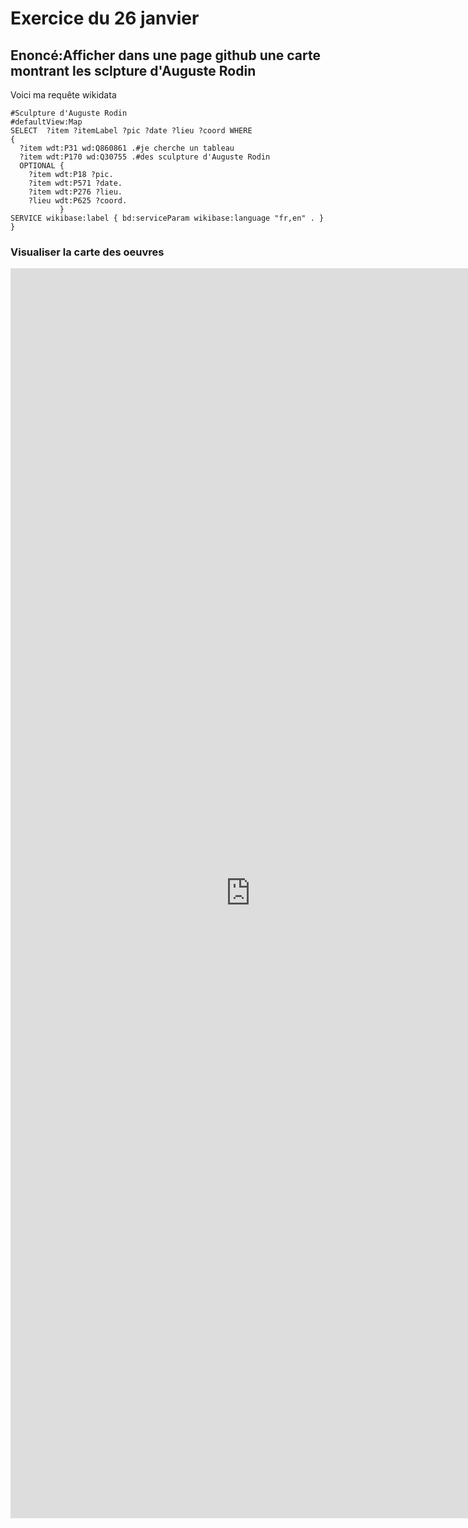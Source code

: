 # Exercice du 26 janvier
## Enoncé:Afficher dans une page github une carte montrant les sclpture d'Auguste Rodin

Voici ma requête wikidata

```
#Sculpture d'Auguste Rodin
#defaultView:Map
SELECT  ?item ?itemLabel ?pic ?date ?lieu ?coord WHERE
{
  ?item wdt:P31 wd:Q860861 .#je cherche un tableau
  ?item wdt:P170 wd:Q30755 .#des sculpture d'Auguste Rodin
  OPTIONAL {
    ?item wdt:P18 ?pic.
    ?item wdt:P571 ?date.
    ?item wdt:P276 ?lieu. 
    ?lieu wdt:P625 ?coord.
           }
SERVICE wikibase:label { bd:serviceParam wikibase:language "fr,en" . }
}
```
### Visualiser la carte des oeuvres
<iframe style="width: 80vw; height: 50vh; border: none;" src="https://query.wikidata.org/embed.html#%23Sculpture%20d%27Auguste%20Rodin%0A%23defaultView%3AMap%0ASELECT%20%20%3Fitem%20%3FitemLabel%20%3Fpic%20%3Fdate%20%3Flieu%20%3Fcoord%20WHERE%0A%7B%0A%20%20%3Fitem%20wdt%3AP31%20wd%3AQ860861%20.%23je%20cherche%20un%20tableau%0A%20%20%3Fitem%20wdt%3AP170%20wd%3AQ30755%20.%23des%20sculpture%20d%27Auguste%20Rodin%0A%20%20OPTIONAL%20%7B%0A%20%20%20%20%3Fitem%20wdt%3AP18%20%3Fpic.%0A%20%20%20%20%3Fitem%20wdt%3AP571%20%3Fdate.%0A%20%20%20%20%3Fitem%20wdt%3AP276%20%3Flieu.%20%0A%20%20%20%20%3Flieu%20wdt%3AP625%20%3Fcoord.%0A%20%20%20%20%20%20%20%20%20%20%20%7D%0ASERVICE%20wikibase%3Alabel%20%7B%20bd%3AserviceParam%20wikibase%3Alanguage%20%22fr%2Cen%22%20.%20%7D%0A%7D" referrerpolicy="origin" sandbox="allow-scripts allow-same-origin allow-popups" ></iframe>
